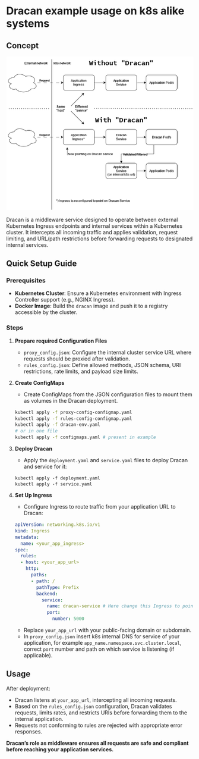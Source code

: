# Dracan example usage on k8s alike systems

## Concept

![Concept diagram](.diagram.png)

Dracan is a middleware service designed to operate between external Kubernetes Ingress endpoints and internal services within a Kubernetes cluster. It intercepts all incoming traffic and applies validation, request limiting, and URL/path restrictions before forwarding requests to designated internal services.

## Quick Setup Guide

### Prerequisites

- **Kubernetes Cluster**: Ensure a Kubernetes environment with Ingress Controller support (e.g., NGINX Ingress).
- **Docker Image**: Build the `dracan` image and push it to a registry accessible by the cluster.

### Steps

1. **Prepare required Configuration Files**
   - `proxy_config.json`: Configure the internal cluster service URL where requests should be proxied after validation.
   - `rules_config.json`: Define allowed methods, JSON schema, URI restrictions, rate limits, and payload size limits.

2. **Create ConfigMaps**
   - Create ConfigMaps from the JSON configuration files to mount them as volumes in the Dracan deployment.
   ```bash
   kubectl apply -f proxy-config-configmap.yaml
   kubectl apply -f rules-config-configmap.yaml
   kubectl apply -f dracan-env.yaml
   # or in one file
   kubectl apply -f configmaps.yaml # present in example
   ```

3. **Deploy Dracan**
   - Apply the `deployment.yaml` and `service.yaml` files to deploy Dracan and service for it:
   ```
   kubectl apply -f deployment.yaml
   kubectl apply -f service.yaml
   ```

4. **Set Up Ingress**
   - Configure Ingress to route traffic from your application URL to Dracan:
   ```yaml
   apiVersion: networking.k8s.io/v1
   kind: Ingress
   metadata:
     name: <your_app_ingress>
   spec:
     rules:
     - host: <your_app_url>
       http:
         paths:
         - path: /
           pathType: Prefix
           backend:
             service:
               name: dracan-service # Here change this Ingress to point to Dracan Service
               port:
                 number: 5000
   ```
   - Replace `your_app_url` with your public-facing domain or subdomain.
   - In `proxy_config.json` insert k8s internal DNS for service of your application, for example `app_name.namespace.svc.cluster.local`, correct `port` number and path on which service is listening (if applicable).

## Usage

After deployment:
- Dracan listens at `your_app_url`, intercepting all incoming requests.
- Based on the `rules_config.json` configuration, Dracan validates requests, limits rates, and restricts URIs before forwarding them to the internal application.
- Requests not conforming to rules are rejected with appropriate error responses.

**Dracan’s role as middleware ensures all requests are safe and compliant before reaching your application services.**
